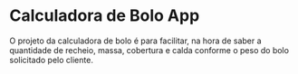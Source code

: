 # Calculadora de Bolo App

O projeto da calculadora de bolo é para facilitar, na hora de saber a quantidade de recheio, massa, cobertura e calda conforme o peso do bolo solicitado pelo cliente.
